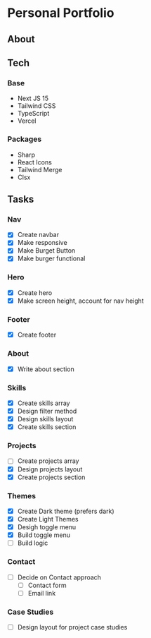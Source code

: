 # Personal Portfolio

## About

## Tech

### Base

- Next JS 15
- Tailwind CSS
- TypeScript
- Vercel

### Packages

- Sharp
- React Icons
- Tailwind Merge
- Clsx

## Tasks

### Nav

- [x] Create navbar
- [x] Make responsive
- [x] Make Burget Button
- [x] Make burger functional

### Hero

- [x] Create hero
- [x] Make screen height, account for nav height

### Footer

- [x] Create footer

### About

- [x] Write about section

### Skills

- [x] Create skills array
- [x] Design filter method
- [x] Design skills layout
- [x] Create skills section

### Projects

- [ ] Create projects array
- [x] Design projects layout
- [x] Create projects section

### Themes

- [x] Create Dark theme (prefers dark)
- [x] Create Light Themes
- [x] Desigh toggle menu
- [x] Build toggle menu
- [ ] Build logic

### Contact

- [ ] Decide on Contact approach
    - [ ] Contact form
    - [ ] Email link

### Case Studies

- [ ] Design layout for project case studies
